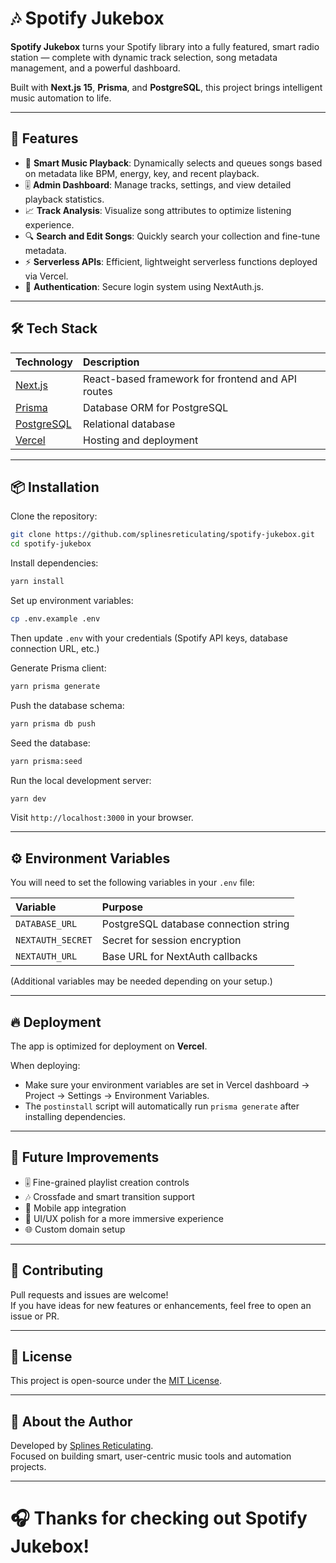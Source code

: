 # 🎶 Spotify Jukebox

**Spotify Jukebox** turns your Spotify library into a fully featured, smart radio station — complete with dynamic track selection, song metadata management, and a powerful dashboard.

Built with **Next.js 15**, **Prisma**, and **PostgreSQL**, this project brings intelligent music automation to life.

---

## 🚀 Features

- 🎵 **Smart Music Playback**: Dynamically selects and queues songs based on metadata like BPM, energy, key, and recent playback.
- 🎚️ **Admin Dashboard**: Manage tracks, settings, and view detailed playback statistics.
- 📈 **Track Analysis**: Visualize song attributes to optimize listening experience.
- 🔍 **Search and Edit Songs**: Quickly search your collection and fine-tune metadata.
- ⚡ **Serverless APIs**: Efficient, lightweight serverless functions deployed via Vercel.
- 🔐 **Authentication**: Secure login system using NextAuth.js.

---

## 🛠️ Tech Stack

| Technology | Description |
|:---|:---|
| [Next.js](https://nextjs.org/) | React-based framework for frontend and API routes |
| [Prisma](https://www.prisma.io/) | Database ORM for PostgreSQL |
| [PostgreSQL](https://www.postgresql.org/) | Relational database |
| [Vercel](https://vercel.com/) | Hosting and deployment |

---

## 📦 Installation

Clone the repository:

```bash
git clone https://github.com/splinesreticulating/spotify-jukebox.git
cd spotify-jukebox
```

Install dependencies:

```bash
yarn install
```

Set up environment variables:

```bash
cp .env.example .env
```
Then update `.env` with your credentials (Spotify API keys, database connection URL, etc.)

Generate Prisma client:

```bash
yarn prisma generate
```

Push the database schema:

```bash
yarn prisma db push
```

Seed the database:

```bash
yarn prisma:seed
```

Run the local development server:

```bash
yarn dev
```

Visit `http://localhost:3000` in your browser.

---

## ⚙️ Environment Variables

You will need to set the following variables in your `.env` file:

| Variable | Purpose |
|:---|:---|
| `DATABASE_URL` | PostgreSQL database connection string |
| `NEXTAUTH_SECRET` | Secret for session encryption |
| `NEXTAUTH_URL` | Base URL for NextAuth callbacks |

(Additional variables may be needed depending on your setup.)

---

## 🔥 Deployment

The app is optimized for deployment on **Vercel**.

When deploying:
- Make sure your environment variables are set in Vercel dashboard → Project → Settings → Environment Variables.
- The `postinstall` script will automatically run `prisma generate` after installing dependencies.

---

## 🧠 Future Improvements

- 🎚️ Fine-grained playlist creation controls
- 🎶 Crossfade and smart transition support
- 📱 Mobile app integration
- 🎨 UI/UX polish for a more immersive experience
- 🌐 Custom domain setup

---

## 🤝 Contributing

Pull requests and issues are welcome!  
If you have ideas for new features or enhancements, feel free to open an issue or PR.

---

## 📄 License

This project is open-source under the [MIT License](LICENSE).

---

## 👋 About the Author

Developed by [Splines Reticulating](https://github.com/splinesreticulating).  
Focused on building smart, user-centric music tools and automation projects.

---

# 🎧 Thanks for checking out **Spotify Jukebox**!
